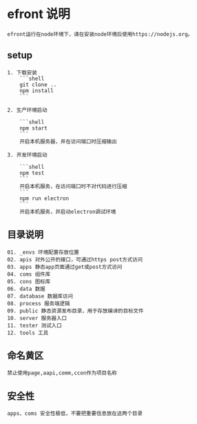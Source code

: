 # efront 说明

    efront运行在node环境下，请在安装node环境后使用https://nodejs.org。

## setup

    1. 下载安装
        ```shell
        git clone ..
        npm install
        ```

    2. 生产环境启动

        ```shell
        npm start
        ```
        开启本机服务器，并在访问端口时压缩输出

    3. 开发环境启动

        ```shell
        npm test
        ```
        开启本机服务，在访问端口时不对代码进行压缩
        ```
        npm run electron
        ```
        开启本机服务，并启动electron调试环境

## 目录说明

    01. _envs 环境配置存放位置
    02. apis 对外公开的接口，可通过https post方式访问
    03. apps 静态app页面通过get或post方式访问
    04. coms 组件库
    05. cons 图标库
    06. data 数据
    07. database 数据库访问
    08. process 服务端逻辑
    09. public 静态资源发布目录，用于存放编译的目标文件
    10. server 服务器入口
    11. tester 测试入口
    12. tools 工具

## 命名黄区
    禁止使用page,aapi,comm,ccon作为项目名称

## 安全性
    apps、coms 安全性极低，不要把重要信息放在这两个目录